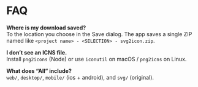 # FAQ

**Where is my download saved?**  
To the location you choose in the Save dialog. The app saves a single ZIP named like `<project name> - <SELECTION> - svg2icon.zip`.

**I don’t see an ICNS file.**  
Install `png2icons` (Node) or use `iconutil` on macOS / `png2icns` on Linux.

**What does “All” include?**  
`web/`, `desktop/`, `mobile/` (ios + android), and `svg/` (original).
